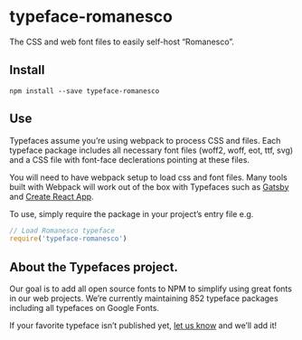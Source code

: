 
# typeface-romanesco

The CSS and web font files to easily self-host “Romanesco”.

## Install

`npm install --save typeface-romanesco`

## Use

Typefaces assume you’re using webpack to process CSS and files. Each typeface
package includes all necessary font files (woff2, woff, eot, ttf, svg) and
a CSS file with font-face declerations pointing at these files.

You will need to have webpack setup to load css and font files. Many tools built
with Webpack will work out of the box with Typefaces such as [Gatsby](https://github.com/gatsbyjs/gatsby)
and [Create React App](https://github.com/facebookincubator/create-react-app).

To use, simply require the package in your project’s entry file e.g.

```javascript
// Load Romanesco typeface
require('typeface-romanesco')
```

## About the Typefaces project.

Our goal is to add all open source fonts to NPM to simplify using great fonts in
our web projects. We’re currently maintaining 852 typeface packages
including all typefaces on Google Fonts.

If your favorite typeface isn’t published yet, [let us know](https://github.com/KyleAMathews/typefaces)
and we’ll add it!
